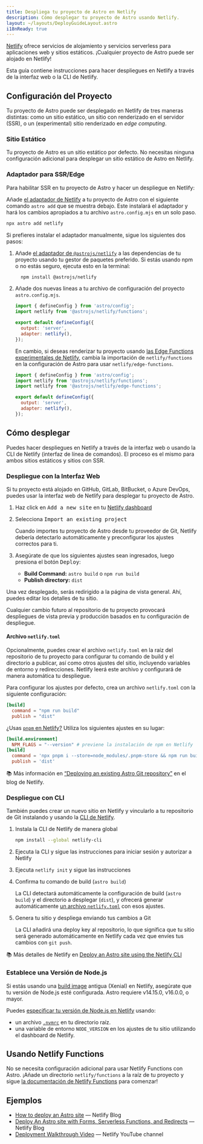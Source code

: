 ```yaml
---
title: Despliega tu proyecto de Astro en Netlify
description: Cómo desplegar tu proyecto de Astro usando Netlify.
layout: ~/layouts/DeployGuideLayout.astro
i18nReady: true
---
```

[Netlify](https://netlify.com) ofrece servicios de alojamiento y servicios serverless para aplicaciones web y sitios estáticos. ¡Cualquier proyecto de Astro puede ser alojado en Netlify! 

Esta guía contiene instrucciones para hacer despliegues en Netlify a través de la interfaz web o la CLI de Netlify.

## Configuración del Proyecto

Tu proyecto de Astro puede ser desplegado en Netlify de tres maneras distintas: como un sitio estático, un sitio con renderizado en el servidor (SSR), o un (experimental) sitio renderizado en _edge computing_.

### Sitio Estático

Tu proyecto de Astro es un sitio estático por defecto. No necesitas ninguna configuración adicional para desplegar un sitio estático de Astro en Netlify. 

### Adaptador para SSR/Edge

Para habilitar SSR en tu proyecto de Astro y hacer un despliegue en Netlify:

Añade [el adaptador de Netlify](/es/guides/integrations-guide/netlify/) a tu proyecto de Astro con el siguiente comando `astro add` que se muestra debajo. Este instalará el adaptador y hará los cambios apropiados a tu archivo `astro.config.mjs` en un solo paso.

```bash
npx astro add netlify
```

Si prefieres instalar el adaptador manualmente, sigue los siguientes dos pasos:

1. Añade [el adaptador de `@astrojs/netlify`](https://github.com/withastro/astro/tree/main/packages/integrations/netlify) a las dependencias de tu proyecto usando tu gestor de paquetes preferido. Si estás usando npm o no estás seguro, ejecuta esto en la terminal:

    ```bash
      npm install @astrojs/netlify
    ```

2. Añade dos nuevas lineas a tu archivo de configuración del proyecto `astro.config.mjs`.

    ```js title="astro.config.mjs" ins={2, 5-6}
    import { defineConfig } from 'astro/config';
    import netlify from '@astrojs/netlify/functions';

    export default defineConfig({
      output: 'server',
      adapter: netlify(),
    });
    ```

    En cambio, si deseas renderizar tu proyecto usando [las Edge Functions experimentales de Netlify](https://docs.netlify.com/netlify-labs/experimental-features/edge-functions/#app), cambia la importación de `netlify/functions` en la configuración de Astro para usar `netlify/edge-functions`.
      ```js title="astro.config.mjs" ins={3} del={2}
      import { defineConfig } from 'astro/config';
      import netlify from '@astrojs/netlify/functions';
      import netlify from '@astrojs/netlify/edge-functions';

      export default defineConfig({
        output: 'server',
        adapter: netlify(),
      });
      ```

## Cómo desplegar

Puedes hacer despliegues en Netlify a través de la interfaz web o usando la CLI de Netlify (interfaz de línea de comandos). El proceso es el mismo para ambos sitios estáticos y sitios con SSR.

### Despliegue con la Interfaz Web

Si tu proyecto está alojado en GitHub, GitLab, BitBucket, o Azure DevOps, puedes usar la interfaz web de Netlify para desplegar tu proyecto de Astro.

1. Haz click en <kbd>Add a new site</kbd> en tu [Netlify dashboard](https://app.netlify.com/)

1. Selecciona <kbd>Import an existing project</kbd>

    Cuando importes tu proyecto de Astro desde tu proveedor de Git, Netlify debería detectarlo automáticamente y preconfigurar los ajustes correctos para ti.

2. Asegúrate de que los siguientes ajustes sean ingresados, luego presiona el botón <kbd>Deploy</kbd>:

    - **Build Command:** `astro build` o `npm run build`
    - **Publish directory:** `dist`

 Una vez desplegado, serás redirigido a la página de vista general. Ahí, puedes editar los detalles de tu sitio.

Cualquier cambio futuro al repositorio de tu proyecto provocará despliegues de vista previa y producción basados en tu configuración de despliegue.

#### Archivo `netlify.toml`

Opcionalmente, puedes crear el archivo `netlify.toml` en la raíz del repositorio de tu proyecto para configurar tu comando de build y el directorio a publicar, así como otros ajustes del sitio, incluyendo variables de entorno y redirecciones. Netlify leerá este archivo y configurará de manera automática tu despliegue.

Para configurar los ajustes por defecto, crea un archivo `netlify.toml` con la siguiente configuración:

```toml
[build]
  command = "npm run build"
  publish = "dist"
```

¿Usas [`pnpm` en Netlify?](https://answers.netlify.com/t/using-pnpm-and-pnpm-workspaces/2759) Utiliza los siguientes ajustes en su lugar:

```toml
[build.environment]
  NPM_FLAGS = "--version" # previene la instalación de npm en Netlify
[build]
  command = 'npx pnpm i --store=node_modules/.pnpm-store && npm run build'
  publish = 'dist'
```

📚 Más información en [“Deploying an existing Astro Git repository”](https://www.netlify.com/blog/how-to-deploy-astro/#deploy-an-existing-git-repository-to-netlify) en el blog de Netlify.


### Despliegue con CLI

También puedes crear un nuevo sitio en Netlify y vincularlo a tu repositorio de Git instalando y usando la [CLI de Netlify](https://cli.netlify.com/).


1. Instala la CLI de Netlify de manera global

    ```bash
    npm install --global netlify-cli
    ```

2. Ejecuta la CLI y sigue las instrucciones para iniciar sesión y autorizar a Netlify

3. Ejecuta `netlify init` y sigue las instrucciones

4. Confirma tu comando de build (`astro build`)

    La CLI detectará automáticamente la configuración de build (`astro build`) y el directorio a desplegar (`dist`), y ofrecerá generar automáticamente [un archivo `netlify.toml`](#archivo-netlifytoml) con esos ajustes. 

5. Genera tu sitio y despliega enviando tus cambios a Git

    La CLI añadirá una deploy key al repositorio, lo que significa que tu sitio será generado automáticamente en Netlify cada vez que envíes tus cambios con `git push`.

📚 Más detalles de Netlify en [Deploy an Astro site using the Netlify CLI](https://www.netlify.com/blog/how-to-deploy-astro/#link-your-astro-project-and-deploy-using-the-netlify-cli)

### Establece una Versión de Node.js

Si estás usando una [build image](https://docs.netlify.com/configure-builds/get-started/#build-image-selection) antigua (Xenial) en Netlify, asegúrate que tu versión de Node.js esté configurada. Astro requiere v14.15.0, v16.0.0, o mayor.

Puedes [especificar tu versión de Node.js en Netlify](https://docs.netlify.com/configure-builds/manage-dependencies/#node-js-and-javascript) usando:
- un archivo [`.nvmrc`](https://github.com/nvm-sh/nvm#nvmrc) en tu directorio raíz.
- una variable de entorno `NODE_VERSION` en los ajustes de tu sitio utilizando el dashboard de Netlify.

## Usando Netlify Functions

No se necesita configuración adicional para usar Netlify Functions con Astro. ¡Añade un directorio `netlify/functions` a la raíz de tu proyecto y sigue [la documentación de Netlify Functions](https://docs.netlify.com/functions/overview/) para comenzar!

## Ejemplos

- [How to deploy an Astro site](https://www.netlify.com/blog/how-to-deploy-astro/) — Netlify Blog
- [Deploy An Astro site with Forms, Serverless Functions, and Redirects](https://www.netlify.com/blog/deploy-an-astro-site-with-forms-serverless-functions-and-redirects/) — Netlify Blog
- [Deployment Walkthrough Video](https://youtu.be/GrSLYq6ZTes) — Netlify YouTube channel

<!-- 
#### OLD NETLIFY CONTENT FOR REFERENCE

## Server-Side Rendering (SSR) Deployment

With Netlify you can deploy from git, their web UI, or from the cli. Here we'll use the [Netlify CLI](https://docs.netlify.com/cli/get-started/) to deploy.

First build your site as normal:

```bash
npm run build
```

This creates `netlify/functions/` which contains your SSR code. Deploying your site will deploy this function which contains all of your Astro pages ready to be rendered.

```bash
netlify deploy
```

After the deploy is complete it should provide you a preview URL to see your site.

📚 Read more about [SSR in Astro](/en/guides/server-side-rendering/).


## Netlify

You can configure your deployment in two ways, via the [Netlify website UI](#netlify-website-ui) or with a local project `netlify.toml` file.

-->
